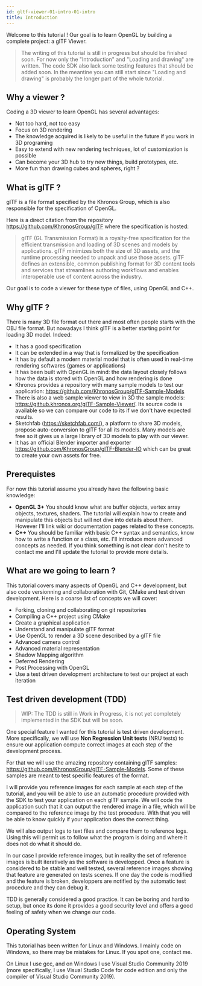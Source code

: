 ```yaml
---
id: gltf-viewer-01-intro-01-intro
title: Introduction
---
```


Welcome to this tutorial ! Our goal is to learn OpenGL by building a complete project: a glTF Viewer.

> The writing of this tutorial is still in progress but should be finished soon. For now only the "Introduction" and "Loading and drawing" are written. The code SDK also lack some testing features that should be added soon. In the meantine you can still start since "Loading and drawing" is probably the longer part of the whole tutorial.

## Why a viewer ?

Coding a 3D viewer to learn OpenGL has several advantages:

- Not too hard, not too easy
- Focus on 3D rendering
- The knowledge acquired is likely to be useful in the future if you work in 3D programing
- Easy to extend with new rendering techniques, lot of customization is possible
- Can become your 3D hub to try new things, build prototypes, etc.
- More fun than drawing cubes and spheres, right ?

## What is glTF ?

glTF is a file format specified by the Khronos Group, which is also responsible for the specification of OpenGL.

Here is a direct citation from the repository https://github.com/KhronosGroup/glTF where the specification is hosted:

> glTF (GL Transmission Format) is a royalty-free specification for the efficient transmission and loading of 3D scenes and models by applications. glTF minimizes both the size of 3D assets, and the runtime processing needed to unpack and use those assets. glTF defines an extensible, common publishing format for 3D content tools and services that streamlines authoring workflows and enables interoperable use of content across the industry.

Our goal is to code a viewer for these type of files, using OpenGL and C++.

## Why glTF ?

There is many 3D file format out there and most often people starts with the OBJ file format. But nowadays I think glTF is a better starting point for loading 3D model. Indeed:

- It has a good specification
- It can be extended in a way that is formalized by the specification
- It has by default a modern material model that is often used in real-time rendering softwares (games or applications)
- It has been built with OpenGL in mind: the data layout closely follows how the data is stored with OpenGL and how rendering is done
- Khronos provides a repository with many sample models to test our application: https://github.com/KhronosGroup/glTF-Sample-Models
- There is also a web sample viewer to view in 3D the sample models: https://github.khronos.org/glTF-Sample-Viewer/. Its source code is available so we can compare our code to its if we don't have expected results.
- Sketchfab (https://sketchfab.com/), a platform to share 3D models, propose auto-conversion to glTF for all its models. Many models are free so it gives us a large library of 3D models to play with our viewer.
- It has an official Blender importer and exporter https://github.com/KhronosGroup/glTF-Blender-IO which can be great to create your own assets for free.

## Prerequistes

For now this tutorial assume you already have the following basic knowledge:

- **OpenGL 3+** You should know what are buffer objects, vertex array objects, textures, shaders. The tutorial will explain how to create and manipulate this objects but will not dive into details about them. However I'll link wiki or documentation pages related to these concepts.
- **C++** You should be familiar with basic C++ syntax and semantics, know how to write a function or a class, etc. I'll introduce more advanced concepts as needed. If you think something is not clear don't hesite to contact me and I'll update the tutorial to provide more details.

## What are we going to learn ?

This tutorial covers many aspects of OpenGL and C++ development, but also code versionning and collaboration with Git, CMake and test driven development. Here is a coarse list of concepts we will cover:

- Forking, cloning and collaborating on git repositories
- Compiling a C++ project using CMake
- Create a graphical application
- Understand and manipulate glTF format
- Use OpenGL to render a 3D scene described by a glTF file
- Advanced camera control
- Advanced material representation
- Shadow Mapping algorithm
- Deferred Rendering
- Post Processing with OpenGL
- Use a test driven development architecture to test our project at each iteration

## Test driven development (TDD)

> WIP: The TDD is still in Work in Progress, it is not yet completely implemented in the SDK but will be soon.

One special feature I wanted for this tutorial is test driven development. More specifically, we will use **Non Regression Unit tests** (NRU tests) to ensure our application compute correct images at each step of the development process.

For that we will use the amazing repository containing glTF samples: https://github.com/KhronosGroup/glTF-Sample-Models. Some of these samples are meant to test specific features of the format.

I will provide you reference images for each sample at each step of the tutorial, and you will be able to use an automatic procedure provided with the SDK to test your application on each glTF sample. We will code the application such that it can output the rendered image in a file, which will be compared to the reference image by the test procedure. With that you will be able to know quickly if your application does the correct thing.

We will also output logs to text files and compare them to reference logs. Using this will permit us to follow what the program is doing and where it does not do what it should do.

In our case I provide reference images, but in reality the set of reference images is built iteratively as the software is developped. Once a feature is considered to be stable and well tested, several reference images showing that feature are generated on tests scenes. If one day the code is modified and the feature is broken, developpers are notified by the automatic test procedure and they can debug it.

TDD is generally considered a good practice. It can be boring and hard to setup, but once its done it provides a good security level and offers a good feeling of safety when we change our code.

## Operating System

This tutorial has been written for Linux and Windows. I mainly code on Windows, so there may be mistakes for Linux. If you spot one, contact me.

On Linux I use gcc, and on Windows I use Visual Studio Community 2019 (more specifically, I use Visual Studio Code for code edition and only the compiler of Visual Studio Community 2019).